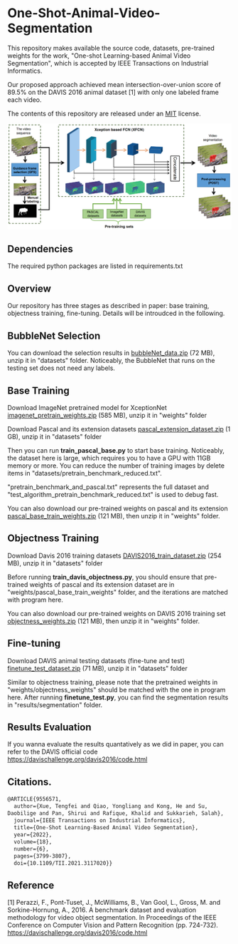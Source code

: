 # One-Shot-Animal-Video-Segmentation

This repository makes available the source code, datasets, pre-trained weights for the work, "One-shot Learning-based Animal Video Segmentation", which is accepted by IEEE Transactions on Industrial Informatics.

Our proposed approach achieved mean intersection-over-union score of 89.5% on the DAVIS 2016 animal dataset [1] with only one labeled frame each video.

The contents of this repository are released under an [MIT](LICENSE) license.

![Overview](https://github.com/tengfeixue-victor/One-Shot-Animal-Video-Segmentation/blob/master/utils/overview.png?raw=true "Overview")

## Dependencies

The required python packages are listed in requirements.txt

## Overview

Our repository has three stages as described in paper: base training, objectness training, fine-tuning. Details will be introudced in the following.

## BubbleNet Selection
You can download the selection results in [bubbleNet_data.zip](https://drive.google.com/file/d/1mlOFxU0ueyt0CT7KX3lpd8NWbCh5JXtV/view?usp=sharing) (72 MB), unzip it in "datasets" folder. Noticeably, the BubbleNet that runs on the testing set does not need any labels. 

## Base Training
Download ImageNet pretrained model for XceptionNet [imagenet_pretrain_weights.zip](https://drive.google.com/file/d/1vqTu1X64tYsN224pA-LrEEbK1U3lv0Mp/view?usp=sharing) (585 MB), unzip it in "weights" folder

Download Pascal and its extension datasets [pascal_extension_dataset.zip](https://drive.google.com/file/d/16Ih-d3KPRmMrGUPpFO_QyW98Muu91LHs/view?usp=sharing) (1 GB), unzip it in "datasets" folder

Then you can run **train_pascal_base.py** to start base training. Noticeably, the dataset here is large, which requires you to have a GPU with 11GB memory or more. You can reduce the number of training images by delete items in "datasets/pretrain_benchmark_reduced.txt". 

"pretrain_benchmark_and_pascal.txt" represents the full dataset and "test_algorithm_pretrain_benchmark_reduced.txt" is used to debug fast.

You can also download our pre-trained weights on pascal and its extension [pascal_base_train_weights.zip](https://drive.google.com/file/d/1wQALrqcI3k9SVgWJ9A3wg_fZsWHfJ-Tu/view?usp=sharing) (121 MB), then unzip it in "weights" folder.

## Objectness Training
Download Davis 2016 training datasets [DAVIS2016_train_dataset.zip](https://drive.google.com/file/d/1KOrdPMZpFF3NK08cKpdtS99BpP_YGtif/view?usp=sharing) (254 MB), unzip it in "datasets" folder

Before running **train_davis_objectness.py**, you should ensure that pre-trained weights of pascal and its extension dataset are in "weights/pascal_base_train_weights" folder, and the iterations are matched with program here.

You can also download our pre-trained weights on DAVIS 2016 training set [objectness_weights.zip](https://drive.google.com/file/d/1fHbh-U_0G212u3iJIhv52O8NDvjG6hyH/view?usp=sharing) (121 MB), then unzip it in "weights" folder.

## Fine-tuning
Download DAVIS animal testing datasets (fine-tune and test) [finetune_test_dataset.zip](https://drive.google.com/file/d/1eNDbd3g2yg9zLs7RBk7Umi7BhTl04uuL/view?usp=sharing) (71 MB), unzip it in "datasets" folder

Similar to objectness training, please note that the pretrained weights in "weights/objectness_weights" should be matched with the one in program here. After running **finetune_test.py**, you can find the segmentation results in "results/segmentation" folder.

## Results Evaluation
If you wanna evaluate the results quantatively as we did in paper, you can refer to the DAVIS official code https://davischallenge.org/davis2016/code.html

## Citations.
```
@ARTICLE{9556571,
  author={Xue, Tengfei and Qiao, Yongliang and Kong, He and Su, Daobilige and Pan, Shirui and Rafique, Khalid and Sukkarieh, Salah},
  journal={IEEE Transactions on Industrial Informatics}, 
  title={One-Shot Learning-Based Animal Video Segmentation}, 
  year={2022},
  volume={18},
  number={6},
  pages={3799-3807},
  doi={10.1109/TII.2021.3117020}}
```

## Reference
[1] Perazzi, F., Pont-Tuset, J., McWilliams, B., Van Gool, L., Gross, M. and Sorkine-Hornung, A., 2016. A benchmark dataset and evaluation methodology for video object segmentation. In Proceedings of the IEEE Conference on Computer Vision and Pattern Recognition (pp. 724-732). https://davischallenge.org/davis2016/code.html
